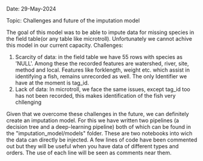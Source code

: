 Date: 29-May-2024

Topic: Challenges and future of the imputation model

The goal of this model was to be able to impute data for missing species in the field table(or any table like microtroll). Unfortunately we cannot achive this model in our current capacity.
Challenges:
1. Scarcity of data: in the field table we have 55 rows with species as 'NULL'. Among these the recorded features are watershed, river, site, method and local. Features like forklength, weight etc. which assist in identifying a fish, remains unrecorded as well. The only Identifier we have at the moment is tag_id.
2. Lack of data: In microtroll, we face the same issues, except tag_id too has not been recorded, this makes identification of the fish very chllenging

Given that we overcome these challenges in the future, we can definitely create an imputation model. For this we have written two pipelines (a decision tree and a deep-learning pipeline) both of which can be found in the "imputation_model/models" folder. These are two notebooks into wich the data can directly be injected.
A few lines of code have been commented out but they will be useful when you have data of different types and orders. The use of each line will be seen as comments near them.


